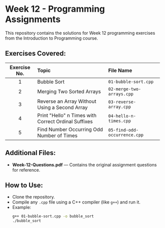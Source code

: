 # Week 12 - Programming Assignments

This repository contains the solutions for Week 12 programming exercises from the Introduction to Programming course.

## Exercises Covered:

| Exercise No. | Topic | File Name |
|:------------:|:-----|:----------|
| 1 | Bubble Sort | `01-bubble-sort.cpp` |
| 2 | Merging Two Sorted Arrays | `02-merge-two-arrays.cpp` |
| 3 | Reverse an Array Without Using a Second Array | `03-reverse-array.cpp` |
| 4 | Print "Hello" n Times with Correct Ordinal Suffixes | `04-hello-n-times.cpp` |
| 5 | Find Number Occurring Odd Number of Times | `05-find-odd-occurrence.cpp` |

## Additional Files:

- **Week-12-Questions.pdf** — Contains the original assignment questions for reference.

## How to Use:

- Clone the repository.
- Compile any `.cpp` file using a C++ compiler (like `g++`) and run it.
- Example:
  ```bash
  g++ 01-bubble-sort.cpp -o bubble_sort
  ./bubble_sort

